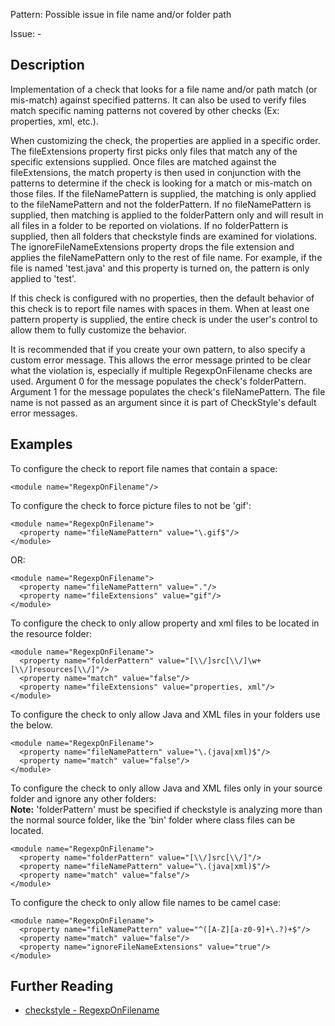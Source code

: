 Pattern: Possible issue in file name and/or folder path

Issue: -

## Description

Implementation of a check that looks for a file name and/or path match (or mis-match) against specified patterns. It can also be used to verify files match specific naming patterns not covered by other checks (Ex: properties, xml, etc.). 

When customizing the check, the properties are applied in a specific order. The fileExtensions property first picks only files that match any of the specific extensions supplied. Once files are matched against the fileExtensions, the match property is then used in conjunction with the patterns to determine if the check is looking for a match or mis-match on those files. If the fileNamePattern is supplied, the matching is only applied to the fileNamePattern and not the folderPattern. If no fileNamePattern is supplied, then matching is applied to the folderPattern only and will result in all files in a folder to be reported on violations. If no folderPattern is supplied, then all folders that checkstyle finds are examined for violations. The ignoreFileNameExtensions property drops the file extension and applies the fileNamePattern only to the rest of file name. For example, if the file is named 'test.java' and this property is turned on, the pattern is only applied to 'test'. 

If this check is configured with no properties, then the default behavior of this check is to report file names with spaces in them. When at least one pattern property is supplied, the entire check is under the user's control to allow them to fully customize the behavior. 

It is recommended that if you create your own pattern, to also specify a custom error message. This allows the error message printed to be clear what the violation is, especially if multiple RegexpOnFilename checks are used. Argument 0 for the message populates the check's folderPattern. Argument 1 for the message populates the check's fileNamePattern. The file name is not passed as an argument since it is part of CheckStyle's default error messages. 

## Examples

To configure the check to report file names that contain a space: 
    
    
    <module name="RegexpOnFilename"/>
            

To configure the check to force picture files to not be 'gif': 
    
    
    <module name="RegexpOnFilename">
      <property name="fileNamePattern" value="\.gif$"/>
    </module>
            

OR: 
    
    
    <module name="RegexpOnFilename">
      <property name="fileNamePattern" value="."/>
      <property name="fileExtensions" value="gif"/>
    </module>
            

To configure the check to only allow property and xml files to be located in the resource folder: 
    
    
    <module name="RegexpOnFilename">
      <property name="folderPattern" value="[\\/]src[\\/]\w+[\\/]resources[\\/]"/>
      <property name="match" value="false"/>
      <property name="fileExtensions" value="properties, xml"/>
    </module>
            

To configure the check to only allow Java and XML files in your folders use the below. 
    
    
    <module name="RegexpOnFilename">
      <property name="fileNamePattern" value="\.(java|xml)$"/>
      <property name="match" value="false"/>
    </module>
            

To configure the check to only allow Java and XML files only in your source folder and ignore any other folders:  
**Note:** 'folderPattern' must be specified if checkstyle is analyzing more than the normal source folder, like the 'bin' folder where class files can be located. 
    
    
    <module name="RegexpOnFilename">
      <property name="folderPattern" value="[\\/]src[\\/]"/>
      <property name="fileNamePattern" value="\.(java|xml)$"/>
      <property name="match" value="false"/>
    </module>
            

To configure the check to only allow file names to be camel case: 
    
    
    <module name="RegexpOnFilename">
      <property name="fileNamePattern" value="^([A-Z][a-z0-9]+\.?)+$"/>
      <property name="match" value="false"/>
      <property name="ignoreFileNameExtensions" value="true"/>
    </module>

## Further Reading

* [checkstyle - RegexpOnFilename](http://checkstyle.sourceforge.net/config_regexp.html#RegexpOnFilename)